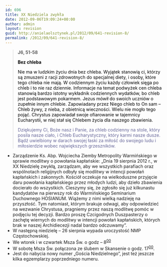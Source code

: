 ```yaml
---
id: 696
title: XX Niedziela zwykła
date: 2012-09-06T19:09:24+00:00
author: admin
layout: revision
guid: http://anielaolsztynek.pl/2012/09/641-revision-8/
permalink: /2012/09/641-revision-8/
---
```

> **J6, 51-58**
> 
> <span style="color: #000000;"><strong>Bez chleba</strong></span>
> 
> <span style="color: #000000;">Nie ma w ludzkim życiu dnia bez chleba. Wyjątek stanowią ci, którzy są zmuszeni z racji zdrowotnych do specjalnej diety, i osoby, które tego chleba nie mają. W codziennym życiu każdy człowiek sięga po chleb i to nie raz dziennie. Informacje na temat podwyżek cen chleba stanowią bardzo istotny wykładnik codziennych wydatków, bo chleb jest podstawowym pokarmem. Jezus mówił do swoich uczniów o zupełnie innym chlebie. Zapowiadany przez Niego chleb to On sam &#8211; Chleb żywy, z nieba, z obietnicą wieczności. Wielu nie mogło tego pojąć<span style="color: #000000;">. Chrystus zapowiadał swoje ofiarowanie w tajemnicy Eucharystii, w niej stał się Chlebem życia dla naszego zbawienia.</span></span>
> 
> <span style="color: #000000;"><span style="color: #666699;">Dziękujemy Ci, Boże nasz i Panie, za chleb codzienny na stole, który posila nasze ciało, i Chleb Eucharystyczny, który karmi nasze dusze. Bądź uwielbiony w darach swojej łaski za miłość do swojego ludu i miłosierdzie wobec największych grzeszników.</span></span>

  * Zarządzenie Ks. Abp. Wojciecha Ziemby Metropolity Warmińskiego w sprawie modlitwy o powołania kapłańskie: &#8222;Dnia 19 sierpnia 2012 r., w XX Niedzielę zwykłą, zarządzam, aby we wszystkich parafiach oraz wspólnotach religijnych odbyły się modlitwy w intencji powołań kapłańskich i zakonnych. Kościół oczekuje na wielkoduszne przyjęcie daru powołania kapłańskiego przez młodych ludzi, aby dzieło zbawienia docierało do wszystkich. Cieszymy się, że zgłosiło się już kilkunastu kandydatów na pierwszy rok do Warmińskiego Seminarium Duchownego HOSIANUM. Wiążemy z nimi wielką nadzieję na przyszłość. Tym natomiast, którym brakuje odwagi, aby odpowiedzieć na wezwanie Chrystusa, pragniemy przez naszą modlitwę pomóc w podjęciu tej decyzji. Bardzo proszę Czcigodnych Duszpasterzy o zachętę wiernych do modlitwy w intencji powołań kapłańskich, których brak w naszej Archidiecezji nadal bardzo odczuwamy&#8221;.
  * W następną niedzielę &#8211; 26 sierpnia wypada uroczystość NMP Częstochowskiej.
  * We wtorek i w czwartek Msza Św. o godz &#8211; 8<sup><span style="text-decoration: underline;">00</span></sup>
  * W sobotę Msza Św. połączona ze ślubem w Skansenie o godz. 17<sup><span style="text-decoration: underline;">00</span></sup>.
  * Jest do nabycia nowy numer &#8222;Gościa Niedzielnego&#8221;, jest też jeszcze kilka egzemplarzy poprzedniego numeru.